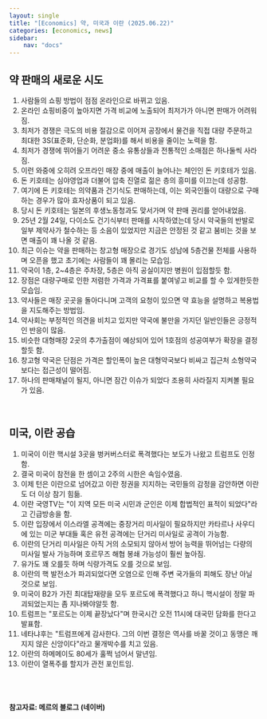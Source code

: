 ```yaml
---
layout: single
title: "[Economics] 약, 미국과 이란 (2025.06.22)"
categories: [economics, news]
sidebar:
    nav: "docs"
---
```


## 약 판매의 새로운 시도
1. 사람들의 쇼핑 방법이 점점 온라인으로 바뀌고 있음.
1. 온라인 쇼핑비중이 높아지면 가격 비교에 노출되어 최저가가 아니면 판매가 어려워짐.
1. 최저가 경쟁은 극도의 비용 절감으로 이어져 공장에서 물건을 직접 대량 주문하고 최대한 3S(표준화, 단순화, 분업화)를 해서 비용을 줄이는 노력을 함.
1. 최저가 경쟁에 뛰어들기 어려운 중소 유통상들과 전통적인 소매점은 하나둘씩 사라짐.
1. 이런 와중에 오히려 오프라인 매장 중에 매출이 늘어나는 체인인 돈 키호테가 있음.
1. 돈 키호테는 심야영업과 더불어 압축 진열로 젊은 층의 흥미를 이끄는데 성공함.
1. 여기에 돈 키호테는 의약품과 건기식도 판매하는데, 이는 외국인들이 대량으로 구매하는 경우가 많아 효자상품이 되고 있음.
1. 당시 돈 키호테는 일본의 후생노동청과도 맞서가며 약 판매 권리를 얻어내었음.
1. 25년 2월 24일, 다이소도 건기식부터 판매를 시작하였는데 당시 약국들의 반발로 일부 제약사가 철수하는 등 소음이 있었지만 지금은 안정된 것 같고 붐비는 것을 보면 매출이 꽤 나올 것 같음.
1. 최근 이슈는 약을 판매하는 창고형 매장으로 경기도 성남에 5층건물 전체를 사용하며 오픈을 했고 초기에는 사람들이 꽤 몰리는 모습임.
1. 약국이 1층, 2~4층은 주차장, 5층은 아직 공실이지만 병원이 입점할듯 함.
1. 장점은 대량구매로 인한 저렴한 가격과 가격표를 붙여넣고 비교를 할 수 있게한듯한 모습임.
1. 약사들은 매장 곳곳을 돌아다니며 고객의 요청이 있으면 약 효능을 설명하고 복용법을 지도해주는 방법임.
1. 약사회는 부정적인 의견을 비치고 있지만 약국에 불만을 가지던 일반인들은 긍정적인 반응이 많음.
1. 비슷한 대형매장 2곳의 추가출점이 예상되어 있어 1호점의 성공여부가 확장을 결정할듯 함.
1. 창고형 약국은 단점은 가격은 할인폭이 높은 대형약국보다 비싸고 집근처 소형약국보다는 접근성이 떨어짐.
1. 하나의 판매채널이 될지, 아니면 잠간 이슈가 되었다 조용히 사라질지 지켜볼 필요가 있음.

<br/>

## 미국, 이란 공습
1. 미국이 이란 핵시설 3곳을 벙커버스터로 폭격했다는 보도가 나왔고 트럼프도 인정함.
1. 결국 미국이 참전을 한 셈이고 2주의 시한은 속임수였음.
1. 이제 턴은 이란으로 넘어갔고 이란 정권을 지지하는 국민들의 감정을 감안하면 이란도 더 이상 참기 힘듦.
1. 이란 국영TV는 "이 지역 모든 미국 시민과 군인은 이제 합법적인 표적이 되었다"라고 긴급방송을 함.
1. 이란 입장에서 이스라엘 공격에는 중장거리 미사일이 필요하지만 카타르나 사우디에 있는 미군 부대들 혹은 유전 공격에는 단거리 미사일로 공격이 가능함.
1. 이란의 단거리 미사일은 아직 거의 소모되지 않아서 방어 능력을 뛰어넘는 다량의 미사일 발사 가능하며 호르무즈 해협 봉쇄 가능성이 훨씬 높아짐.
1. 유가도 꽤 오를듯 하며 식량가격도 오를 것으로 보임.
1. 이란의 핵 발전소가 파괴되었다면 오염으로 인해 주변 국가들의 피해도 장난 아닐 것으로 보임.
1. 미국이 B2가 가진 최대탑재량을 모두 포르도에 폭격했다고 하니 핵시설이 정말 파괴되었는지는 좀 지나봐야알듯 함.
1. 트럼프는 "포르도는 이제 끝장났다"며 한국시간 오전 11시에 대국민 담화를 한다고 발표함.
1. 네타냐후는 "트럼프에게 감사한다. 그의 이번 결정은 역사를 바꿀 것이고 동맹은 깨지지 않은 신앙이다"라고 물개박수를 치고 있음.
1. 이란의 하메메이도 80세가 훌쩍 넘어서 말년임.
1. 이란이 열폭주를 할지가 관전 포인트임.


<br/>
<br/>

#### 참고자료: 메르의 블로그 (네이버)